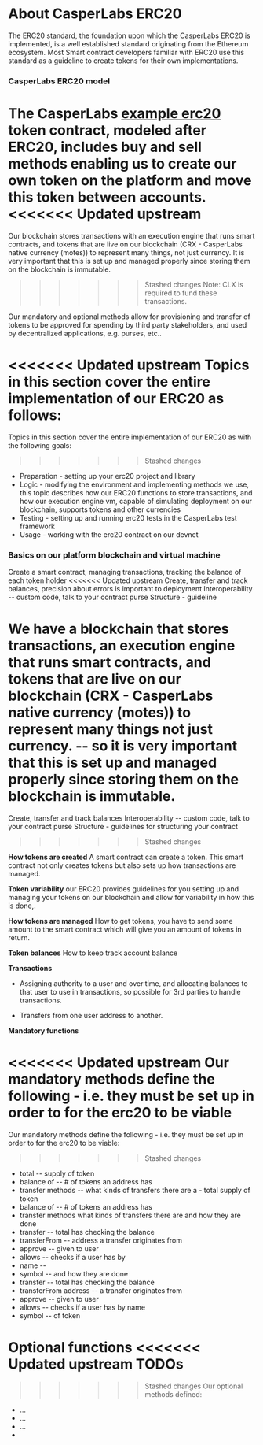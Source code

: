 # About CasperLabs ERC20

The ERC20 standard, the foundation upon which the CasperLabs ERC20 is implemented, is a well established standard originating from the Ethereum ecosystem. Most Smart contract developers familiar with ERC20 use this standard as a guideline to create tokens for their own implementations.

### CasperLabs ERC20 model

The CasperLabs [example erc20](https://github.com/CasperLabs/CasperLabs/tree/master/execution-engine/contracts/examples/erc20-smart-contract)  token contract, modeled after ERC20, includes buy and sell methods enabling us to create our own token on the platform and move this token between accounts.
<<<<<<< Updated upstream
=======

Our blockchain stores transactions with an execution engine that runs smart contracts, and tokens that are live on our blockchain (CRX - CasperLabs native currency (motes)) to represent many things, not just currency. It is very important that this is set up and managed properly since storing them on the blockchain is immutable.

>>>>>>> Stashed changes
Note: CLX is required to fund these transactions.

Our mandatory and optional methods allow for provisioning and transfer of tokens to be approved for spending by third party stakeholders, and used by decentralized applications, e.g. purses, etc..

<<<<<<< Updated upstream
Topics in this section cover the entire implementation of our ERC20 as follows:
=======
Topics in this section cover the entire implementation of our ERC20 as with the following goals:
>>>>>>> Stashed changes

- Preparation - setting up your erc20 project and library
- Logic - modifying the environment and implementing methods we use, this topic describes how our ERC20 functions to store transactions, and how our execution engine vm, capable of simulating deployment on our blockchain, supports tokens and other currencies
- Testing - setting up and running erc20 tests in the CasperLabs test framework
- Usage - working with the erc20 contract on our devnet

### Basics on our platform blockchain and virtual machine

Create a smart contract, managing transactions, tracking the balance of each token holder
<<<<<<< Updated upstream
Create, transfer and track balances, precision about errors is important to deployment
Interoperability -- custom code, talk to your contract purse
Structure - guideline

We have a blockchain that stores transactions, an execution engine that runs smart contracts, and tokens that are live on our blockchain (CRX - CasperLabs native currency (motes)) to represent many things not just currency. -- so it is very important that this is set up and managed properly since storing them on the blockchain is immutable.
=======
Create, transfer and track balances
Interoperability -- custom code, talk to your contract purse
Structure - guidelines for structuring your contract


>>>>>>> Stashed changes

**How tokens are created**
A smart contract can create a token. This smart contract not only creates tokens but also sets up how transactions are managed.

**Token variability** our ERC20 provides guidelines for you setting up and managing your tokens on our blockchain and allow for variability in how this is done,.

**How tokens are managed**
How to get tokens, you have to send some amount to the smart contract which will give you an amount of tokens in return.

**Token balances**
How to keep track account balance

**Transactions**

- Assigning authority to a user and over time, and allocating balances to that user to use in transactions, so possible for 3rd parties to handle transactions. 

- Transfers from one user address to another.


**Mandatory functions**

<<<<<<< Updated upstream
Our mandatory methods define the following - i.e. they must be set up in order to for the erc20 to be viable
=======
Our mandatory methods define the following - i.e. they must be set up in order to for the erc20 to be viable:
>>>>>>> Stashed changes

- total -- supply of token
- balance of -- # of tokens an address has
- transfer methods -- what kinds of transfers there are a - total  supply of token
- balance of -- # of tokens an address has
- transfer methods what kinds of transfers there are and how they are done
- transfer -- total has checking the balance
- transferFrom -- address a transfer originates from
- approve -- given to user
- allows -- checks if a user has by
- name --
- symbol -- and how they are done
- transfer --  total has checking the balance
- transferFrom address -- a transfer originates from
- approve -- given to user
- allows -- checks if a user has by name
- symbol -- of token

**Optional functions**
<<<<<<< Updated upstream
TODOs
=======

>>>>>>> Stashed changes
Our optional methods defined:
- ...
- ...
- ...
- 








